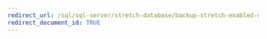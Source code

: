 ```yaml
---
redirect_url: /sql/sql-server/stretch-database/backup-stretch-enabled-databases-stretch-database
redirect_document_id: TRUE 
---
```

